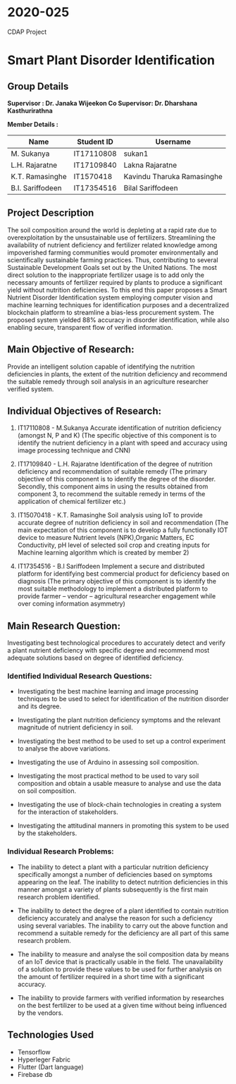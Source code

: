 
# 2020-025

CDAP Project 

# Smart Plant Disorder Identification

## Group Details

**Supervisor : Dr. Janaka Wijeekon
Co Supervisor: Dr. Dharshana Kasthurirathna**

**Member Details :** 

| Name | Student ID | Username |
|--|--|--|
| M. Sukanya | IT17110808 | sukan1 |
| L.H. Rajaratne | IT17109840 | Lakna Rajaratne |
| K.T. Ramasinghe | IT1570418 | Kavindu Tharuka Ramasinghe |
| B.I. Sariffodeen | IT17354516 | Bilal Sariffodeen |


## Project Description

The soil composition around the world is depleting at a rapid rate due to overexploitation by the unsustainable use of fertilizers. Streamlining the availability of nutrient deficiency and fertilizer related knowledge among impoverished farming communities would promoter environmentally and scientifically sustainable farming practices. Thus, contributing to several Sustainable Development Goals set out by the United Nations. The most direct solution to the inappropriate fertilizer usage is to add only the necessary amounts of fertilizer required by plants to produce a significant yield without nutrition deficiencies. To this end this paper proposes a Smart Nutrient Disorder Identification system employing computer vision and machine learning techniques for identification purposes and a decentralized blockchain platform to streamline a bias-less procurement system. The proposed system yielded 88% accuracy in disorder identification, while also enabling secure, transparent flow of verified information. 


## Main Objective of Research: 

Provide an intelligent solution capable of identifying the nutrition deficiencies in plants, the extent of the nutrition deficiency and recommend the suitable remedy through 
soil analysis in an agriculture researcher verified system.

## Individual Objectives of Research:

1. IT17110808 - M.Sukanya
     Accurate identification of nutrition deficiency (amongst N, P and K) (The specific objective of this component is to identify the nutrient deficiency in a plant with speed and accuracy using image processing technique and CNN)


2. IT17109840 - L.H. Rajaratne
     Identification of the degree of nutrition deficiency and recommendation of suitable remedy (The primary objective of this component is to identify the degree of the disorder. Secondly, this component aims in using the results obtained from component 3, to recommend the suitable remedy in terms of the application of chemical fertilizer etc.)


3. IT15070418 - K.T. Ramasinghe
     Soil analysis using IoT to provide accurate degree of nutrition deficiency in soil and recommendation (The main expectation of this component is to develop a fully functionally IOT device to measure Nutrient levels (NPK),Organic Matters, EC Conductivity, pH level of selected soil crop and creating inputs for Machine learning algorithm which is created by member 2)


4. IT17354516 - B.I Sariffodeen
     Implement a secure and distributed platform for identifying best commercial product for deficiency based on diagnosis (The primary objective of this component is to identify the most suitable methodology to implement a distributed platform to provide farmer – vendor – agricultural researcher engagement while over coming information asymmetry)


## Main Research Question:

Investigating best technological procedures to accurately detect and verify a plant nutrient deficiency with specific degree and recommend most adequate solutions based on degree 
of identified deficiency.

### Identified Individual Research Questions:

- Investigating the best machine learning and image processing techniques to be used to select for identification of the nutrition disorder and its degree.

- Investigating the plant nutrition deficiency symptoms and the relevant magnitude of nutrient deficiency in soil.

- Investigating the best method to be used to set up a control experiment to analyse the above variations.

- Investigating the use of Arduino in assessing soil composition.

- Investigating the most practical method to be used to vary soil composition and obtain a usable measure to analyse and use the data on soil composition.

- Investigating the use of block-chain technologies in creating a system for the interaction of stakeholders.

- Investigating the attitudinal manners in promoting this system to be used by the stakeholders. 

### Individual Research Problems:

- The inability to detect a plant with a particular nutrition deficiency specifically amongst a number of deficiencies based on symptoms appearing on the leaf. The inability to detect nutrition deficiencies in this manner amongst a variety of plants subsequently is the first main research problem identified.

- The inability to detect the degree of a plant identified to contain nutrition deficiency accurately and analyse the reason for such a deficiency using several variables. The inability to carry out the above function and recommend a suitable remedy for the deficiency are all part of this same research problem.

- The inability to measure and analyse the soil composition data by means of an IoT device that is practically usable in the field. The unavailability of a solution to provide these values to be used for further analysis on the amount of fertilizer required in a short time with a significant accuracy.

- The inability to provide farmers with verified information by researches on the best fertilizer to be used at a given time without being influenced by the vendors.

## Technologies Used

* Tensorflow
* Hyperleger Fabric
* Flutter (Dart language)
* Firebase db


